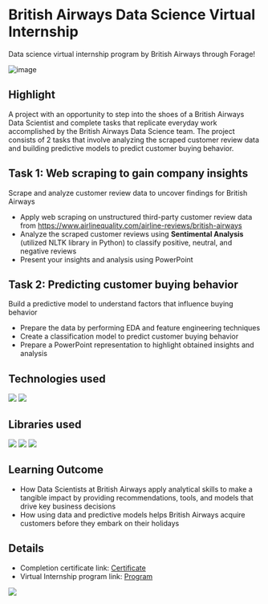 # British Airways Data Science Virtual Internship

Data science virtual internship program by British Airways through Forage!

![image](https://github.com/prathmeshlonkar10/British-Airways-Data-Science-Virtual-Internship-Project/assets/66990159/bd586143-17bf-41b7-986c-c19bf29ae92b)


## Highlight
A project with an opportunity to step into the shoes of a British Airways Data Scientist and complete tasks that replicate everyday work accomplished by the British Airways Data Science team. 
The project consists of 2 tasks that involve analyzing the scraped customer review data and building predictive models to predict customer buying behavior.


## Task 1: Web scraping to gain company insights
Scrape and analyze customer review data to uncover findings for British Airways
- Apply web scraping on unstructured third-party customer review data from https://www.airlinequality.com/airline-reviews/british-airways
- Analyze the scraped customer reviews using **Sentimental Analysis** (utilized NLTK library in Python) to classify positive, neutral, and negative reviews
- Present your insights and analysis using PowerPoint


## Task 2: Predicting customer buying behavior
Build a predictive model to understand factors that influence buying behavior
- Prepare the data by performing EDA and feature engineering techniques
- Create a classification model to predict customer buying behavior
- Prepare a PowerPoint representation to highlight obtained insights and analysis


## Technologies used
![](https://img.shields.io/badge/Python-3776AB.svg?style=for-the-badge&logo=Python&logoColor=white)
![](https://img.shields.io/badge/Jupyter-F37626.svg?style=for-the-badge&logo=Jupyter&logoColor=white)


## Libraries used
![](https://img.shields.io/badge/pandas-150458.svg?style=for-the-badge&logo=pandas&logoColor=white)
![](https://img.shields.io/badge/scikitlearn-F7931E.svg?style=for-the-badge&logo=scikit-learn&logoColor=white)
![](https://camo.githubusercontent.com/58bfe5f46be0cf6c7d0b34f17a83ad69250fc9180ef95018eacfd283cdc61c10/68747470733a2f2f696d672e736869656c64732e696f2f62616467652f4d6174706c6f746c69622d3243324437323f7374796c653d666f722d7468652d6261646765266c6f676f3d6d6174706c6f746c6962266c6f676f436f6c6f723d7768697465)


## Learning Outcome
- How Data Scientists at British Airways apply analytical skills to make a tangible impact by providing recommendations, tools, and models that drive key business decisions
- How using data and predictive models helps British Airways acquire customers before they embark on their holidays


## Details
* Completion certificate link: [Certificate](https://forage-uploads-prod.s3.amazonaws.com/completion-certificates/British%20Airways/NjynCWzGSaWXQCxSX_British%20Airways_86QszvD3RDEMeQAkC_1703651559538_completion_certificate.pdf)
* Virtual Internship program link: [Program](https://www.theforage.com/simulations/british-airways/data-science-yqoz)

      

![](https://img.shields.io/badge/British%20Airways-2E5C99.svg?style=for-the-badge&logo=British-Airways&logoColor=white)
